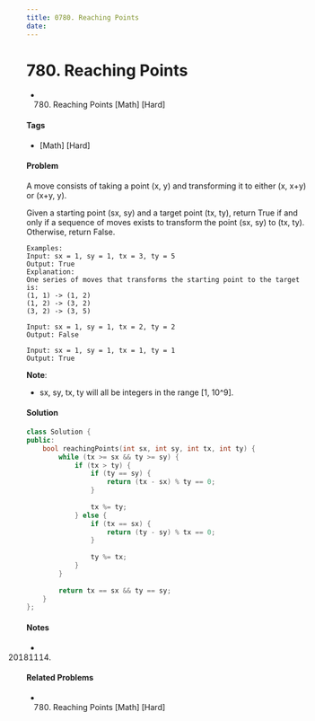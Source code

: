```yaml
---
title: 0780. Reaching Points
date: 
---
```


# 780. Reaching Points
- 780. Reaching Points [Math] [Hard]

#### Tags
- [Math] [Hard]

#### Problem
A move consists of taking a point (x, y) and transforming it to either (x, x+y) or (x+y, y).

Given a starting point (sx, sy) and a target point (tx, ty), return True if and only if a sequence of moves exists to transform the point (sx, sy) to (tx, ty). Otherwise, return False.

    Examples:
    Input: sx = 1, sy = 1, tx = 3, ty = 5
    Output: True
    Explanation:
    One series of moves that transforms the starting point to the target is:
    (1, 1) -> (1, 2)
    (1, 2) -> (3, 2)
    (3, 2) -> (3, 5)

    Input: sx = 1, sy = 1, tx = 2, ty = 2
    Output: False

    Input: sx = 1, sy = 1, tx = 1, ty = 1
    Output: True

**Note**:

- sx, sy, tx, ty will all be integers in the range [1, 10^9].

#### Solution
``` C++
class Solution {
public:
    bool reachingPoints(int sx, int sy, int tx, int ty) {
        while (tx >= sx && ty >= sy) {
            if (tx > ty) {
                if (ty == sy) {
                    return (tx - sx) % ty == 0;
                }
                
                tx %= ty;
            } else {
                if (tx == sx) {
                    return (ty - sy) % tx == 0;
                }
                
                ty %= tx;
            }
        }
        
        return tx == sx && ty == sy;
    }
};
```

#### Notes
- 20181114.

#### Related Problems
- 780. Reaching Points [Math] [Hard]
